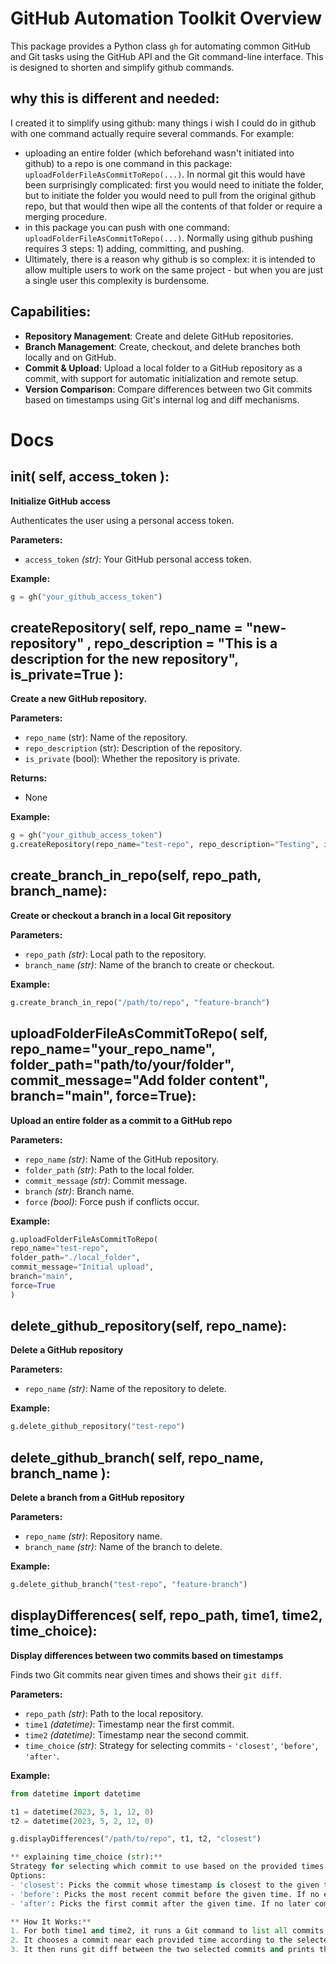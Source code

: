 # GitHub Automation Toolkit Overview
This package provides a Python class `gh` for automating common GitHub and Git tasks using the GitHub API and the Git command-line interface. This is designed to shorten and simplify github commands.

## why this is different and needed:
I created it to simplify using github: many things i wish I could do in github with one command actually require several commands. For example:
- uploading an entire folder (which beforehand wasn't initiated into github) to a repo is one command in this package: `uploadFolderFileAsCommitToRepo(...)`. In normal git this would have been surprisingly complicated: first you would need to initiate the folder, but to initiate the folder you would need to pull from the original github repo, but that would then wipe all the contents of that folder or require a merging procedure.
- in this package you can push with one command: `uploadFolderFileAsCommitToRepo(...)`. Normally using github pushing requires 3 steps: 1) adding, committing, and pushing.
- Ultimately, there is a reason why github is so complex: it is intended to allow multiple users to work on the same project - but when you are just a single user this complexity is burdensome.

## Capabilities:
- **Repository Management**: Create and delete GitHub repositories.
- **Branch Management**: Create, checkout, and delete branches both locally and on GitHub.
- **Commit & Upload**: Upload a local folder to a GitHub repository as a commit, with support for automatic initialization and remote setup.
- **Version Comparison**: Compare differences between two Git commits based on timestamps using Git's internal log and diff mechanisms.

# Docs
## __init__( self, access_token ):
**Initialize GitHub access**

Authenticates the user using a personal access token.

**Parameters:**
- `access_token` *(str)*: Your GitHub personal access token.

**Example:**
```python
g = gh("your_github_access_token")
```

## createRepository( self, repo_name = "new-repository" , repo_description = "This is a description for the new repository", is_private=True ):
**Create a new GitHub repository.**

**Parameters:**
- `repo_name` (str): Name of the repository.
- `repo_description` (str): Description of the repository.
- `is_private` (bool): Whether the repository is private.

**Returns:**
- None

**Example:**
```python
g = gh("your_github_access_token")
g.createRepository(repo_name="test-repo", repo_description="Testing", is_private=False)
```

## create_branch_in_repo(self, repo_path, branch_name):
**Create or checkout a branch in a local Git repository**

**Parameters:**
- `repo_path` *(str)*: Local path to the repository.
- `branch_name` *(str)*: Name of the branch to create or checkout.

**Example:**
```python
g.create_branch_in_repo("/path/to/repo", "feature-branch")
```

## uploadFolderFileAsCommitToRepo( self, repo_name="your_repo_name", folder_path="path/to/your/folder", commit_message="Add folder content", branch="main", force=True):
**Upload an entire folder as a commit to a GitHub repo**

**Parameters:**
- `repo_name` *(str)*: Name of the GitHub repository.
- `folder_path` *(str)*: Path to the local folder.
- `commit_message` *(str)*: Commit message.
- `branch` *(str)*: Branch name.
- `force` *(bool)*: Force push if conflicts occur.

**Example:**
```python
g.uploadFolderFileAsCommitToRepo(
repo_name="test-repo",
folder_path="./local_folder",
commit_message="Initial upload",
branch="main",
force=True
)
```

## delete_github_repository(self, repo_name):
**Delete a GitHub repository**

**Parameters:**
- `repo_name` *(str)*: Name of the repository to delete.

**Example:**
```python
g.delete_github_repository("test-repo")
```

## delete_github_branch( self, repo_name, branch_name ):
**Delete a branch from a GitHub repository**

**Parameters:**
- `repo_name` *(str)*: Repository name.
- `branch_name` *(str)*: Name of the branch to delete.

**Example:**
```python
g.delete_github_branch("test-repo", "feature-branch")
```

## displayDifferences( self, repo_path, time1, time2, time_choice):
**Display differences between two commits based on timestamps**

Finds two Git commits near given times and shows their `git diff`.

**Parameters:**
- `repo_path` *(str)*: Path to the local repository.
- `time1` *(datetime)*: Timestamp near the first commit.
- `time2` *(datetime)*: Timestamp near the second commit.
- `time_choice` *(str)*: Strategy for selecting commits - `'closest'`, `'before'`, `'after'`.

**Example:**
```python
from datetime import datetime

t1 = datetime(2023, 5, 1, 12, 0)
t2 = datetime(2023, 5, 2, 12, 0)

g.displayDifferences("/path/to/repo", t1, t2, "closest")

** explaining time_choice (str):**
Strategy for selecting which commit to use based on the provided times.
Options:
- 'closest': Picks the commit whose timestamp is closest to the given time (either before or after).
- 'before': Picks the most recent commit before the given time. If no earlier commit exists, selects the earliest available commit.
- 'after': Picks the first commit after the given time. If no later commit exists, selects the latest available commit.

** How It Works:**
1. For both time1 and time2, it runs a Git command to list all commits along with their timestamps.
2. It chooses a commit near each provided time according to the selected time_choice option.
3. It then runs git diff between the two selected commits and prints the differences to the console.